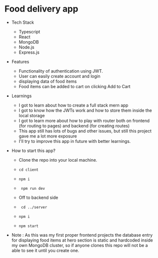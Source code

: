 # Food delivery app
-  Tech Stack
    - Typescript
    - React
    - MongoDB
    - Node.js
    - Express.js

- Features
    - Functionality of authentication using JWT.
    - User can easily create account and login
    - displaying data of food items 
    - Food items can be added to cart on clicking Add to Cart


- Learnings
    - I got to learn about how to create a full stack mern app 
    - I got to know how the JWTs work and how to store them inside the local storage
    - I got to learn more about how to play with router both on frontend (for routing to pages) and backend (for creating routes)
    - This app still has lots of bugs and other issues, but still this project gave me a lot more exposure
    - I'll try to improve this app in future with better learnings. 

- How to start this app? 
    - Clone the repo into your local machine.
    - `cd client`
    - `npm i`
    - ` npm run dev`

    - Off to backend side

    - ` cd ../server`
    - ` npm i `
    - `npm start`
    
- Note : As this was my first proper frontend projects the database entry for displaying food items at hero section is static and hardcoded inside my own MongoDB cluster, so if anyone clones this repo will not be a able to see it until you create one. 